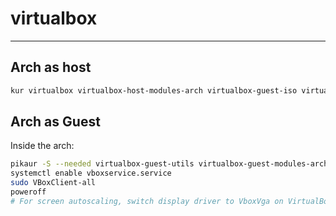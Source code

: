 # virtualbox

---

## Arch as host
```sh
kur virtualbox virtualbox-host-modules-arch virtualbox-guest-iso virtualbox-ext-oracle
```

<!-- Accessing host USB devices in guest
To use the USB ports of your host machine in your virtual machines, add users that will be authorized to use this feature to the vboxusers user group. -->

## Arch as Guest

Inside the arch:
```sh
pikaur -S --needed virtualbox-guest-utils virtualbox-guest-modules-arch
systemctl enable vboxservice.service
sudo VBoxClient-all
poweroff
# For screen autoscaling, switch display driver to VboxVga on VirtualBox
```
